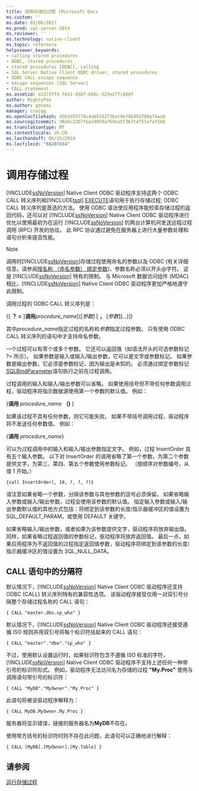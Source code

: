 ```yaml
---
title: 调用存储的过程 |Microsoft Docs
ms.custom: ''
ms.date: 03/06/2017
ms.prod: sql-server-2014
ms.reviewer: ''
ms.technology: native-client
ms.topic: reference
helpviewer_keywords:
- calling stored procedures
- ODBC, stored procedures
- stored procedures [ODBC], calling
- SQL Server Native Client ODBC driver, stored procedures
- ODBC CALL escape sequence
- escape sequences [SQL Server]
- CALL statement
ms.assetid: d13737f4-f641-45bf-b56c-523e2ffc080f
author: MightyPen
ms.author: genemi
manager: craigg
ms.openlocfilehash: 45b3d55774c4a05192f3bec9ef8bd92f89a74aa8
ms.sourcegitcommit: 3026c22b7fba19059a769ea5f367c4f51efaf286
ms.translationtype: MT
ms.contentlocale: zh-CN
ms.lasthandoff: 06/15/2019
ms.locfileid: "68207034"
---
```

# <a name="calling-a-stored-procedure"></a>调用存储过程
  [!INCLUDE[ssNoVersion](../../includes/ssnoversion-md.md)] Native Client ODBC 驱动程序支持这两个 ODBC CALL 转义序列和[!INCLUDE[tsql](../../includes/tsql-md.md)] [EXECUTE](/sql/t-sql/language-elements/execute-transact-sql)语句用于执行存储过程; ODBC CALL 转义序列是首选的方法。 使用 ODBC 语法使应用程序能检索存储过程的返回代码，还可以对 [!INCLUDE[ssNoVersion](../../includes/ssnoversion-md.md)] Native Client ODBC 驱动程序进行优化以使用最初为在运行 [!INCLUDE[ssNoVersion](../../includes/ssnoversion-md.md)] 的两台计算机间发送远程过程调用 (RPC) 开发的协议。 此 RPC 协议通过避免在服务器上进行大量参数处理和语句分析来提高性能。  
  
> [!NOTE]  
>  调用时[!INCLUDE[ssNoVersion](../../includes/ssnoversion-md.md)]存储过程使用命名的参数以及 ODBC (有关详细信息，请参阅[按名称 （命名参数） 绑定参数](https://go.microsoft.com/fwlink/?LinkID=209721))，参数名称必须以开头\@字符。 这是 [!INCLUDE[ssNoVersion](../../includes/ssnoversion-md.md)] 特有的限制。 与 Microsoft 数据访问组件 (MDAC) 相比，[!INCLUDE[ssNoVersion](../../includes/ssnoversion-md.md)] Native Client ODBC 驱动程序更加严格地遵守此限制。  
  
 调用过程的 ODBC CALL 转义序列是：  
  
 {[ **？ =** ]**调用**_procedure_name_[([*参数*] [ **，** [*参数*]]...)]}  
  
 其中*procedure_name*指定过程的名称和*参数*指定过程参数。 只有使用 ODBC CALL 转义序列的语句中才支持命名参数。  
  
 一个过程可以有零个或多个参数。 它还可以返回值（如语法开头的可选参数标记 ?= 所示）。 如果参数是输入或输入/输出参数，它可以是文字或参数标记。 如果参数是输出参数，它必须是参数标记，因为输出是未知的。 必须通过绑定参数标记[SQLBindParameter](../../relational-databases/native-client-odbc-api/sqlbindparameter.md)语句执行之前在过程调用。  
  
 过程调用的输入和输入/输出参数可以省略。 如果使用括号但不带任何参数调用过程，驱动程序将指示数据源使用第一个参数的默认值。 例如：  
  
 {**调用** _procedure_name_ **（)** }  
  
 如果该过程不具有任何参数，则它可能失败。 如果不带括号调用过程，驱动程序将不发送任何参数值。 例如：  
  
 {**调用** _procedure_name_}  
  
 可以为过程调用中的输入和输入/输出参数指定文字。 例如，过程 InsertOrder 具有五个输入参数。 以下对 InsertOrder 的调用省略了第一个参数，为第二个参数提供文字，为第三、第四、第五个参数使用参数标记。 （按顺序对参数编号，从值 1 开始。）  
  
```  
{call InsertOrder(, 10, ?, ?, ?)}  
```  
  
 请注意如果省略一个参数，分隔该参数与其他参数的逗号必须保留。 如果省略输入参数或输入/输出参数，过程会使用该参数的默认值。 指定输入参数或输入/输出参数默认值的其他方式包括：将绑定到该参数的长度/指示器缓冲区的值设置为 SQL_DEFAULT_PARAM，或使用 DEFAULT 关键字。  
  
 如果省略输入/输出参数，或者如果为该参数提供文字，驱动程序将放弃输出值。 同样，如果省略过程返回值的参数标记，驱动程序将放弃返回值。 最后一点，如果应用程序为不返回值的过程指定返回值参数，驱动程序将绑定到该参数的长度/指示器缓冲区的值设置为 SQL_NULL_DATA。  
  
## <a name="delimiters-in-call-statements"></a>CALL 语句中的分隔符  
 默认情况下，[!INCLUDE[ssNoVersion](../../includes/ssnoversion-md.md)] Native Client ODBC 驱动程序还支持 ODBC {CALL} 转义序列特有的兼容性选项。 该驱动程序接受仅用一对双引号分隔整个存储过程名称的 CALL 语句：  
  
```  
{ CALL "master.dbo.sp_who" }  
```  
  
 默认情况下，[!INCLUDE[ssNoVersion](../../includes/ssnoversion-md.md)] Native Client ODBC 驱动程序还接受遵循 ISO 规则并用双引号将每个标识符括起来的 CALL 语句：  
  
```  
{ CALL "master"."dbo"."sp_who" }  
```  
  
 不过，使用默认设置运行时，如果标识符包含不遵循 ISO 标准的字符，[!INCLUDE[ssNoVersion](../../includes/ssnoversion-md.md)] Native Client ODBC 驱动程序不支持上述任何一种带引号的标识符形式。 例如，驱动程序无法访问名为存储的过程 **"My.Proc"** 使用与调用语句带引号的标识符：  
  
```  
{ CALL "MyDB"."MyOwner"."My.Proc" }  
```  
  
 此语句将被该驱动程序解释为：  
  
```  
{ CALL MyDB.MyOwner.My.Proc }  
```  
  
 服务器将显示错误，链接的服务器名为**MyDB**不存在。  
  
 使用带方括号的标识符时则不存在此问题，此语句可以正确地进行解释：  
  
```  
{ CALL [MyDB].[MyOwner].[My.Table] }  
```  
  
## <a name="see-also"></a>请参阅  
 [运行存储过程](../../relational-databases/native-client-odbc-stored-procedures/running-stored-procedures.md)  
  
  
